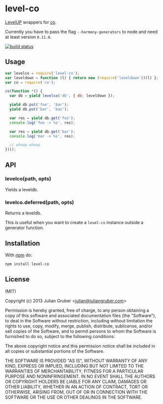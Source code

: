 
# level-co

[LevelUP](https://github.com/rvagg/node-levelup) wrappers for
[co](https://github.com/visionmedia/co).

Currently you have to pass the flag `--harmony-generators` to node and need at
least version `0.11.0`.

[![build status](https://secure.travis-ci.org/juliangruber/level-co.png)](http://travis-ci.org/juliangruber/level-co)

## Usage

```js
var levelco = require('level-co');
var leveldown = function (l) { return new (require('leveldown'))(l) };
var co = require('co');

co(function *() {
  var db = yield levelco('db', { db: leveldown });

  yield db.put('foo', 'bar');
  yield db.put('bar', 'baz');

  var res = yield db.get('foo');
  console.log('foo -> %s', res);

  var res = yield db.get('bar');
  console.log('bar -> %s', res);

  // whoop whoop
})();
```

## API

### levelco(path, opts)

Yields a leveldb.

### levelco.deferred(path, opts)

Returns a leveldb.

This is useful when you want to create a `level-co` instance outside a
generator function.

## Installation

With [npm](https://npmjs.org) do:

```bash
npm install level-co
```

## License

(MIT)

Copyright (c) 2013 Julian Gruber &lt;julian@juliangruber.com&gt;

Permission is hereby granted, free of charge, to any person obtaining a copy of
this software and associated documentation files (the "Software"), to deal in
the Software without restriction, including without limitation the rights to
use, copy, modify, merge, publish, distribute, sublicense, and/or sell copies
of the Software, and to permit persons to whom the Software is furnished to do
so, subject to the following conditions:

The above copyright notice and this permission notice shall be included in all
copies or substantial portions of the Software.

THE SOFTWARE IS PROVIDED "AS IS", WITHOUT WARRANTY OF ANY KIND, EXPRESS OR
IMPLIED, INCLUDING BUT NOT LIMITED TO THE WARRANTIES OF MERCHANTABILITY,
FITNESS FOR A PARTICULAR PURPOSE AND NONINFRINGEMENT. IN NO EVENT SHALL THE
AUTHORS OR COPYRIGHT HOLDERS BE LIABLE FOR ANY CLAIM, DAMAGES OR OTHER
LIABILITY, WHETHER IN AN ACTION OF CONTRACT, TORT OR OTHERWISE, ARISING FROM,
OUT OF OR IN CONNECTION WITH THE SOFTWARE OR THE USE OR OTHER DEALINGS IN THE
SOFTWARE.
